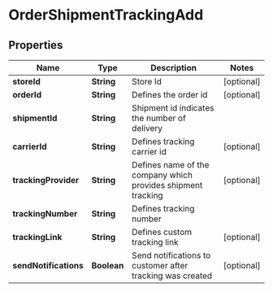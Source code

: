 

# OrderShipmentTrackingAdd

## Properties

Name | Type | Description | Notes
------------ | ------------- | ------------- | -------------
**storeId** | **String** | Store Id |  [optional]
**orderId** | **String** | Defines the order id |  [optional]
**shipmentId** | **String** | Shipment id indicates the number of delivery | 
**carrierId** | **String** | Defines tracking carrier id |  [optional]
**trackingProvider** | **String** | Defines name of the company which provides shipment tracking |  [optional]
**trackingNumber** | **String** | Defines tracking number | 
**trackingLink** | **String** | Defines custom tracking link |  [optional]
**sendNotifications** | **Boolean** | Send notifications to customer after tracking was created |  [optional]




